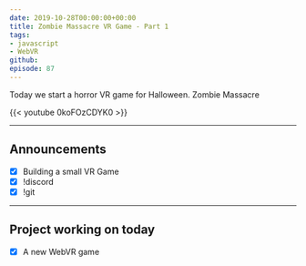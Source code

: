 ```yaml
---
date: 2019-10-28T00:00:00+00:00
title: Zombie Massacre VR Game - Part 1
tags:
- javascript
- WebVR
github: 
episode: 87
---
```


Today we start a horror VR game for Halloween. Zombie Massacre

{{< youtube 0koFOzCDYK0 >}}

<!--more-->

---

## Announcements

- [x] Building a small VR Game
- [x] !discord
- [x] !git

---

## Project working on today

- [x] A new WebVR game

